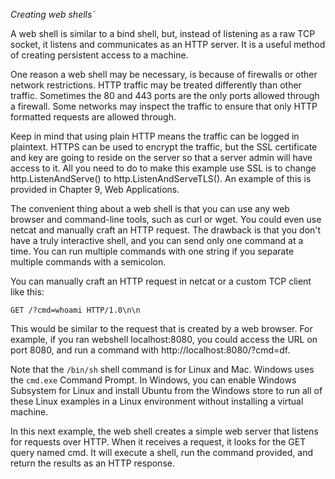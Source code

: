 **Creating web shells*`*

A web shell is similar to a bind shell, but, instead of listening as a raw TCP socket, it listens and communicates as an HTTP server. It is a useful method of creating persistent access to a machine.

One reason a web shell may be necessary, is because of firewalls or other network restrictions. HTTP traffic may be treated differently than other traffic. Sometimes the 80 and 443 ports are the only ports allowed through a firewall. Some networks may inspect the traffic to ensure that only HTTP formatted requests are allowed through.

Keep in mind that using plain HTTP means the traffic can be logged in plaintext. HTTPS can be used to encrypt the traffic, but the SSL certificate and key are going to reside on the server so that a server admin will have access to it. All you need to do to make this example use SSL is to change http.ListenAndServe() to http.ListenAndServeTLS(). An example of this is provided in Chapter 9, Web Applications.

The convenient thing about a web shell is that you can use any web browser and command-line tools, such as curl or wget. You could even use netcat and manually craft an HTTP request. The drawback is that you don't have a truly interactive shell, and you can send only one command at a time. You can run multiple commands with one string if you separate multiple commands with a semicolon.

You can manually craft an HTTP request in netcat or a custom TCP client like this:

`GET /?cmd=whoami HTTP/1.0\n\n`

This would be similar to the request that is created by a web browser. For example, if you ran webshell localhost:8080, you could access the URL on port 8080, and run a command with http://localhost:8080/?cmd=df.

Note that the `/bin/sh` shell command is for Linux and Mac. Windows uses the `cmd.exe` Command Prompt. In Windows, you can enable Windows Subsystem for Linux and install Ubuntu from the Windows store to run all of these Linux examples in a Linux environment without installing a virtual machine.

In this next example, the web shell creates a simple web server that listens for requests over HTTP. When it receives a request, it looks for the GET query named cmd. It will execute a shell, run the command provided, and return the results as an HTTP response.
